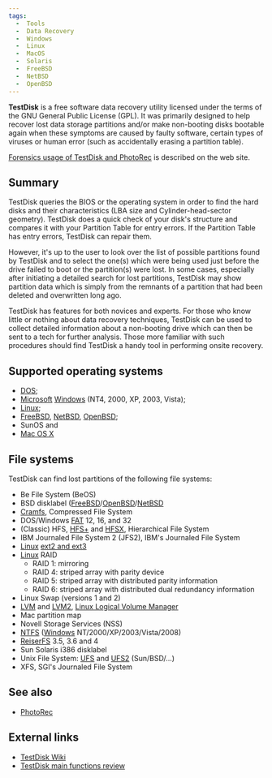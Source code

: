 ```yaml
---
tags:
  -  Tools
  -  Data Recovery
  -  Windows
  -  Linux
  -  MacOS
  -  Solaris
  -  FreeBSD
  -  NetBSD
  -  OpenBSD
---
```

**TestDisk** is a free software data recovery utility licensed under the
terms of the GNU General Public License (GPL). It was primarily designed
to help recover lost data storage partitions and/or make non-booting
disks bootable again when these symptoms are caused by faulty software,
certain types of viruses or human error (such as accidentally erasing a
partition table).

[Forensics usage of TestDisk and
PhotoRec](http://www.cgsecurity.org/wiki/TestDisk_%26_PhotoRec_in_various_digital_forensics_testcase)
is described on the web site.

## Summary

TestDisk queries the BIOS or the operating system in order to find the
hard disks and their characteristics (LBA size and Cylinder-head-sector
geometry). TestDisk does a quick check of your disk's structure and
compares it with your Partition Table for entry errors. If the Partition
Table has entry errors, TestDisk can repair them.

However, it's up to the user to look over the list of possible
partitions found by TestDisk and to select the one(s) which were being
used just before the drive failed to boot or the partition(s) were lost.
In some cases, especially after initiating a detailed search for lost
partitions, TestDisk may show partition data which is simply from the
remnants of a partition that had been deleted and overwritten long ago.

TestDisk has features for both novices and experts. For those who know
little or nothing about data recovery techniques, TestDisk can be used
to collect detailed information about a non-booting drive which can then
be sent to a tech for further analysis. Those more familiar with such
procedures should find TestDisk a handy tool in performing onsite
recovery.

## Supported operating systems

- [DOS](dos.md);
- [Microsoft](microsoft.md) [Windows](windows.md) (NT4,
  2000, XP, 2003, Vista);
- [Linux](linux.md);
- [FreeBSD](freebsd.md), [NetBSD](netbsd.md ),
  [OpenBSD](openbsd.md);
- SunOS and
- [Mac OS X](mac_os_x.md)

## File systems

TestDisk can find lost partitions of the following file systems:

- Be File System (BeOS)
- BSD disklabel
  ([FreeBSD](freebsd.md)/[OpenBSD](openbsd.md)/[NetBSD](netbsd.md)
- [Cramfs](cramfs.md), Compressed File System
- DOS/Windows [FAT](fat.md) 12, 16, and 32
- (Classic) HFS, [HFS+](hfs+.md) and [HFSX](hfs+.md), Hierarchical File
  System
- IBM Journaled File System 2 (JFS2), IBM's Journaled File System
- [Linux](linux.md) [ext2 and ext3](extended_file_system_(ext).md)
- [Linux](linux.md) RAID
  - RAID 1: mirroring
  - RAID 4: striped array with parity device
  - RAID 5: striped array with distributed parity information
  - RAID 6: striped array with distributed dual redundancy information
- Linux Swap (versions 1 and 2)
- [LVM](linux_logical_volume_manager_(lvm).md) and
  [LVM2](linux_logical_volume_manager_(lvm).md), [Linux Logical
  Volume Manager](linux_logical_volume_manager_(lvm).md)
- Mac partition map
- Novell Storage Services (NSS)
- [NTFS](ntfs.md) ([Windows](windows.md)
  NT/2000/XP/2003/Vista/2008)
- [ReiserFS](reiserfs.md) 3.5, 3.6 and 4
- Sun Solaris i386 disklabel
- Unix File System: [UFS](unix_file_system.md) and
  [UFS2](unix_file_system.md) (Sun/BSD/...)
- XFS, SGI's Journaled File System

## See also

- [PhotoRec](photorec.md)

## External links

- [TestDisk Wiki](http://www.cgsecurity.org/wiki/TestDisk)
- [TestDisk main functions
  review](http://howtorecover.me/cgsecurity-testdisk-partition-recovery-windows-app-review)
